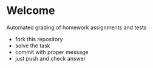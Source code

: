 # Welcome 

Automated grading of homework assignments and tests
- fork this repository
- solve the task 
- commit with proper message
- just push and check answer
